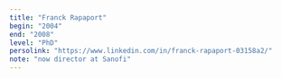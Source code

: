 ```yaml
---
title: "Franck Rapaport"
begin: "2004"
end: "2008"
level: "PhD"
persolink: "https://www.linkedin.com/in/franck-rapaport-03158a2/"
note: "now director at Sanofi"
---
```

